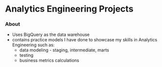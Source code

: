 # Analytics Engineering Projects
### About
- Uses BigQuery as the data warehouse
- contains practice models I have done to showcase my skills in Analytics Engineering such as:
  - data modeling - staging, intermediate, marts
  - testing
  - business metrics calculations
